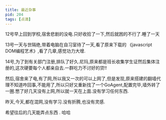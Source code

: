 ```yaml
---
title: 最近杂事
pid: 204
tags: [点滴]
---
```

12号早上回到学校,宿舍悲剧的没电.只好收拾了一下,然后就困的不行了.睡了一天

13号一天与世隔绝,带着电脑在自习室待了一天,看了原来下载的 《javascript DOM编程艺术》,看了几章,感觉功力大增.

14号,为了到有关部门注册,排队了好久.尼玛,原来都是班长收集学生证然后集体注册的,这次硬要每个人都亲自去.一群吃力不讨好的贷!!

然后,宿舍来了电,有了网,所以我又一次的可以上网了,但是发现,原来搭建的翻墙代理不知道咋回事,不能用了,所以只好又重新找了一个GoAgent,配置完毕,墙外转了一圈.憋了好几天没有上网,所以就一天在上面.没有学习任何东西.

昨天,今天,都在混网,没有学习.没有折腾,也没有灵感.

希望往后的几天能弄点东西 . 哈哈

